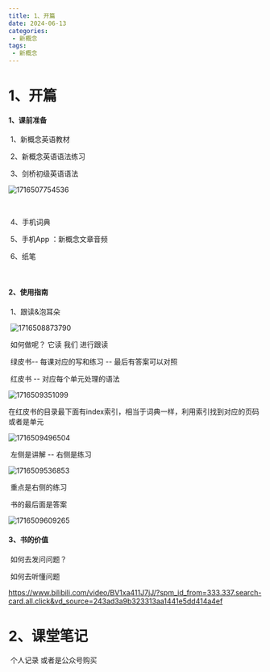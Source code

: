 ```yaml
---
title: 1、开篇
date: 2024-06-13
categories: 
 - 新概念
tags: 
 - 新概念
---
```



# 1、开篇





#### 1、课前准备



​		1、新概念英语教材

​		2、新概念英语语法练习

​		3、剑桥初级英语语法

![1716507754536](../../.vuepress/public/images/1716507754536.png)

​		

​		4、手机词典

​		5、手机App ：新概念文章音频

​		6、纸笔

​		



#### 2、使用指南

​			1、跟读&泡耳朵

​	![1716508873790](../../.vuepress/public/images/1716508873790.png)



​	如何做呢？  它读 我们 进行跟读



​		绿皮书-- 每课对应的写和练习 -- 最后有答案可以对照

​		红皮书 -- 对应每个单元处理的语法

![1716509351099](../../.vuepress/public/images/1716509351099.png)



​		在红皮书的目录最下面有index索引，相当于词典一样，利用索引找到对应的页码或者是单元

![1716509496504](../../.vuepress/public/images/1716509496504.png)



​	左侧是讲解 -- 右侧是练习

![1716509536853](../../.vuepress/public/images/1716509536853.png)

​	重点是右侧的练习





​	书的最后面是答案

![1716509609265](../../.vuepress/public/images/1716509609265.png)





#### 	3、书的价值



​		如何去发问问题？

​		如何去听懂问题





https://www.bilibili.com/video/BV1xa411J7jJ/?spm_id_from=333.337.search-card.all.click&vd_source=243ad3a9b323313aa1441e5dd414a4ef







# 2、课堂笔记

​		个人记录 或者是公众号购买





















